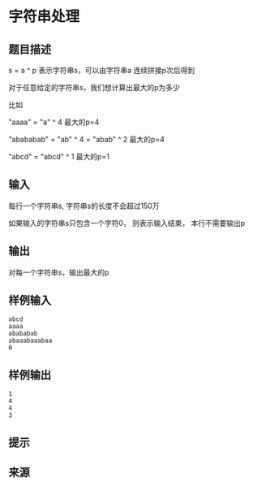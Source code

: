 # 字符串处理

## 题目描述

s = a ^ p 表示字符串s，可以由字符串a 连续拼接p次后得到

对于任意给定的字符串s，我们想计算出最大的p为多少

比如

"aaaa" = "a" ^ 4   最大的p=4

"abababab" = "ab" ^ 4 = "abab" ^ 2 最大的p=4

"abcd" = "abcd" ^ 1 最大的p=1

## 输入

每行一个字符串s, 字符串s的长度不会超过150万

如果输入的字符串s只包含一个字符0， 则表示输入结束， 本行不需要输出p

## 输出

对每一个字符串s，输出最大的p

## 样例输入

```text
abcd
aaaa
abababab
abaaabaaabaa
0
```

## 样例输出

```text
1
4
4
3
```

## 提示

## 来源
